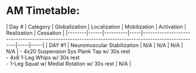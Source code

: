 # AM Timetable:
| Day # | Category | Globalization | Localization | Mobilization | Activation                                                                                                   | Realization | Cessation |
|--------|------|----------|-----|------------------------------------------------------------------------------------------------------|-----|-----|
| DAY #1 | Neuromuscular Stabilization | N/A | N/A | N/A | N/A | - 4x20 Suspension Sys Plank Tap w/ 30s rest <br>- 4x8 1-Leg Whips w/ 30s rest <br>- 1-Leg Squat w/ Medial Rotation w/ 30s rest | N/A |
